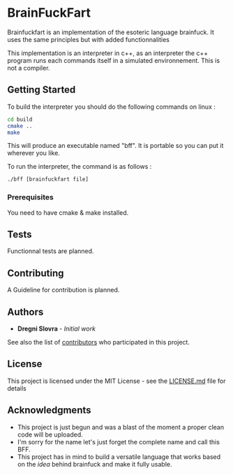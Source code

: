 # BrainFuckFart

Brainfuckfart is an implementation of the esoteric language brainfuck. It uses the same principles but with added functionnalities

This implementation is an interpreter in c++, as an interpreter the c++ program runs each commands itself in a simulated environnement. This is not a compiler.

## Getting Started

To build the interpreter you should do the following commands on linux :

```sh
cd build
cmake ..
make
```

This will produce an executable named "bff". It is portable so you can put it wherever you like.

To run the interpreter, the command is as follows :

```sh
./bff [brainfuckfart file]
```

### Prerequisites

You need to have cmake & make installed.

## Tests

Functionnal tests are planned.

## Contributing

A Guideline for contribution is planned.

## Authors

* **Dregni Slovra** - *Initial work*

See also the list of [contributors](https://github.com/Dregni/BrainFuckFart/graphs/contributors) who participated in this project.

## License

This project is licensed under the MIT License - see the [LICENSE.md](LICENSE) file for details

## Acknowledgments

* This project is just begun and was a blast of the moment a proper clean code will be uploaded.
* I'm sorry for the name let's just forget the complete name and call this BFF.
* This project has in mind to build a versatile language that works based on the *idea* behind brainfuck and make it fully usable.
